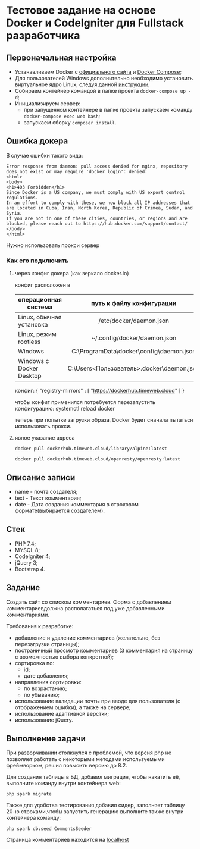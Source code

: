 # Тестовое задание на основе Docker и CodeIgniter для Fullstack разработчика

## Первоначальная настройка

-   Устанавливаем Docker c [официального сайта](https://www.docker.com/products/docker-desktop) и [Docker Compose](https://docs.docker.com/compose/install/);
-   Для пользователей Windows дополнительно необходимо установить виртуальное ядро Linux, следуя данной [инструкции](https://docs.docker.com/desktop/install/windows-install/);
-   Собираем контейнер командой в папке проекта `docker-compose up -d`;
-   Инициализируем сервер:
    -   при запущенном контейнере в папке проекта запускаем команду `docker-compose exec web bash`;
    -   запускаем сборку `composer install`.

## Ошибка докера

В случае ошибки такого вида:

    Error response from daemon: pull access denied for nginx, repository does not exist or may require 'docker login': denied:
    <html>
    <body>
    <h1>403 Forbidden</h1>
    Since Docker is a US company, we must comply with US export control regulations.
    In an effort to comply with these, we now block all IP addresses that are located in Cuba, Iran, North Korea, Republic of Crimea, Sudan, and Syria.
    If you are not in one of these cities, countries, or regions and are blocked, please reach out to https://hub.docker.com/support/contact/
    </body>
    </html>

Нужно использовать прокси сервер

### Как его подключить

1. через конфиг докера (как зеркало docker.io)

    конфиг расположен в

    | операционная система     |          путь к файлу конфигурации          |
    | ------------------------ | :-----------------------------------------: |
    | Linux, обычная установка |           /etc/docker/daemon.json           |
    | Linux, режим rootless    |        ~/.config/docker/daemon.json         |
    | Windows                  |  C:\ProgramData\docker\config\daemon.json   |
    | Windows с Docker Desktop | C:\Users\<Пользователь>\.docker\daemon.json |

    конфиг:
    { "registry-mirrors" : [ "https://dockerhub.timeweb.cloud" ] }

    чтобы конфиг применился потребуется перезапустить конфигурацию:
    systemctl reload docker


    теперь при попытке загрузки образа, Docker будет сначала пытаться использовать прокси.

1. явное указание адреса

    ```
    docker pull dockerhub.timeweb.cloud/library/alpine:latest

    docker pull dockerhub.timeweb.cloud/openresty/openresty:latest
    ```

## Описание записи

-   name -  почта создателя;
-   text - Текст комментария;
-   date - Дата создания комментария в строковом формате(выбирается создателем).

## Стек

- PHP 7.4;
- MYSQL 8;
- CodeIgniter 4;
- jQuery 3;
- Bootstrap 4.

## Задание

Создать сайт со списком комментариев.
Форма с добавлением комментариевдолжна располагаться под уже добавленными комментариями.

Требования к разработке:

-   добавление и удаление комментариев (желательно, без перезагрузки страницы);
-   постраничный просмотр комментариев (3 комментария на страницу c возможностью выбора конкретной);
-   сортировка по:
    -   id;
    -   дате добавления;
-   направления сортировки:
    -   по возрастанию;
    -   по убыванию;
-   использование валидации почты при вводе для пользователя (с отображением ошибки), а также на сервере;
-   использование адаптивной верстки;
-   использование jQuery.

## Выполнение задачи

При разворчивании столкнулся с проблемой, что версия php не позволяет работать с некоторыми методами используемыми фреймворком, решил повысить версию до 8.2.

Для создания таблицы в БД, добавил миграция, чтобы накатить её, выполните команду внутри контейнера web:

```
php spark migrate
```
Также для удобства тестирования добавил сидер, заполняет таблицу 20-ю строками,чтобы запустить генерацию выполните также внутри контейнера команду: 
```
php spark db:seed CommentsSeeder
```
Страница комментариев находится на [localhost](http://localhost/)
